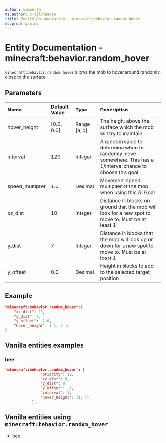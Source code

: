 ```yaml
---
author: mammerla
ms.author: v-jillheaden
title: Entity Documentation - minecraft:behavior.random_hover
ms.prod: gaming
---
```


# Entity Documentation - minecraft:behavior.random_hover

`minecraft:behavior.random_hover` allows the mob to hover around randomly, close to the surface

## Parameters

|Name |Default Value  |Type  |Description  |
|:----------|:----------|:----------|:----------|
|hover_height| [0.0, 0.0]| Range [a, b]|The height above the surface which the mob will try to maintain |
|interval| 120| Integer|  A random value to determine when to randomly move somewhere. This has a 1/interval chance to choose this goal |
|speed_multiplier| 1.0| Decimal| Movement speed multiplier of the mob when using this AI Goal |
|xz_dist| 10| Integer|  Distance in blocks on ground that the mob will look for a new spot to move to. Must be at least 1 |
| y_dist| 7| Integer|Distance in blocks that the mob will look up or down for a new spot to move to. Must be at least 1 |
| y_offset| 0.0| Decimal| Height in blocks to add to the selected target position |

## Example

```json
"minecraft:behavior.random_hover":{
    "xz_dist": 10,
    "y_dist": 7,
    "y_offset": -2.0,
    "hover_height": [ 1, 3 ],
}
```

## Vanilla entities examples

### bee

```json
"minecraft:behavior.random_hover": {
                "priority": 12,
                "xz_dist": 8,
                "y_dist": 8,
                "y_offset": -1,
                "interval": 1,
                "hover_height": [1, 4]
            },

``````

## Vanilla entities using `minecraft:behavior.random_hover`

- [bee](../../../../Source/VanillaBehaviorPack_Snippets/entities/bee.md)

